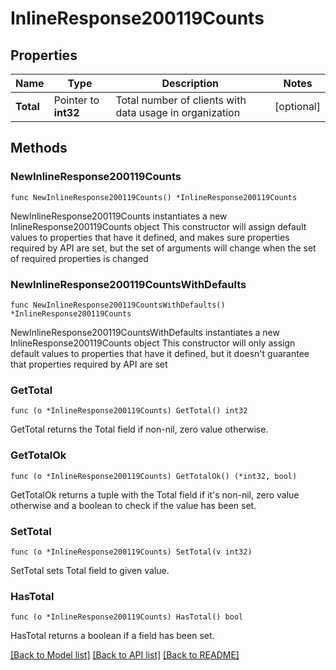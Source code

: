 # InlineResponse200119Counts

## Properties

Name | Type | Description | Notes
------------ | ------------- | ------------- | -------------
**Total** | Pointer to **int32** | Total number of clients with data usage in organization | [optional] 

## Methods

### NewInlineResponse200119Counts

`func NewInlineResponse200119Counts() *InlineResponse200119Counts`

NewInlineResponse200119Counts instantiates a new InlineResponse200119Counts object
This constructor will assign default values to properties that have it defined,
and makes sure properties required by API are set, but the set of arguments
will change when the set of required properties is changed

### NewInlineResponse200119CountsWithDefaults

`func NewInlineResponse200119CountsWithDefaults() *InlineResponse200119Counts`

NewInlineResponse200119CountsWithDefaults instantiates a new InlineResponse200119Counts object
This constructor will only assign default values to properties that have it defined,
but it doesn't guarantee that properties required by API are set

### GetTotal

`func (o *InlineResponse200119Counts) GetTotal() int32`

GetTotal returns the Total field if non-nil, zero value otherwise.

### GetTotalOk

`func (o *InlineResponse200119Counts) GetTotalOk() (*int32, bool)`

GetTotalOk returns a tuple with the Total field if it's non-nil, zero value otherwise
and a boolean to check if the value has been set.

### SetTotal

`func (o *InlineResponse200119Counts) SetTotal(v int32)`

SetTotal sets Total field to given value.

### HasTotal

`func (o *InlineResponse200119Counts) HasTotal() bool`

HasTotal returns a boolean if a field has been set.


[[Back to Model list]](../README.md#documentation-for-models) [[Back to API list]](../README.md#documentation-for-api-endpoints) [[Back to README]](../README.md)


